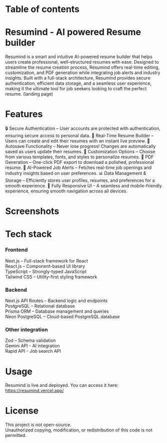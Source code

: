 # Table of contents


# Resumind - AI powered Resume builder
Resumind is a smart and intuitive AI-powered resume builder that helps users create professional, well-structured resumes with ease. Designed to streamline the resume creation process, Resumind offers real-time editing, customization, and PDF generation while integrating job alerts and industry insights. Built with a full-stack architecture, Resumind provides secure authentication, efficient data storage, and a seamless user experience, making it the ultimate tool for job seekers looking to craft the perfect resume.
(landing page)

# Features
🔒 Secure Authentication – User accounts are protected with authentication, ensuring secure access to personal data.
📝 Real-Time Resume Builder – Users can create and edit their resumes with an instant live preview.
💾 Autosave Functionality – Never lose progress! Changes are automatically saved as users update their resumes.
🎨 Customization Options – Choose from various templates, fonts, and styles to personalize resumes.
📄 PDF Generation – One-click PDF export to download a polished, professional resume.
💼 AI-Powered Job Alerts – Fetches real-time job openings and industry insights based on user preferences.
📊 Data Management & Storage – Efficiently stores user profiles, resumes, and preferences for a smooth experience.
📱 Fully Responsive UI – A seamless and mobile-friendly experience, ensuring smooth navigation across all devices.

# Screenshots


# Tech stack
### Frontend
Next.js – Full-stack framework for React  
React.js – Component-based UI library  
TypeScript – Strongly-typed JavaScript  
Tailwind CSS – Utility-first styling framework  

### Backend
Next.js API Routes – Backend logic and endpoints  
PostgreSQL – Relational database  
Prisma ORM – Database management and queries  
Neon PostgreSQL – Cloud-based PostgreSQL database  

### Other integration  
Zod – Schema validation  
Gemini API - AI integration  
Rapid API - Job search API

# Usage
Resumind is live and deployed. You can access it here:  
https://resumind.vercel.app/

# License
This project is not open-source.  
Unauthorized copying, modification, or redistribution of this code is not permitted.
